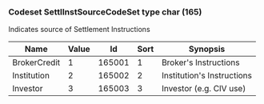### Codeset SettlInstSourceCodeSet type char (165)

Indicates source of Settlement Instructions

| Name         | Value | Id     | Sort | Synopsis                   |
|--------------|-------|--------|------|----------------------------|
| BrokerCredit | 1     | 165001 | 1    | Broker's Instructions      |
| Institution  | 2     | 165002 | 2    | Institution's Instructions |
| Investor     | 3     | 165003 | 3    | Investor (e.g. CIV use)    |

